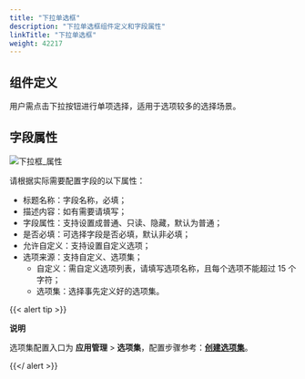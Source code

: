 ```yaml
---
title: "下拉单选框"
description: "下拉单选框组件定义和字段属性"
linkTitle: "下拉单选框"
weight: 42217
---
```


## 组件定义

用户需点击下拉按钮进行单项选择，适用于选项较多的选择场景。

## 字段属性

![下拉框_属性](https://raw.githubusercontent.com/quanxiang-cloud/website/main/static/images/zh/docs/manual/component/下拉框_属性.png)

请根据实际需要配置字段的以下属性：

- 标题名称：字段名称，必填；
- 描述内容：如有需要请填写；
- 字段属性：支持设置成普通、只读、隐藏，默认为普通；
- 是否必填：可选择字段是否必填，默认非必填；
- 允许自定义：支持设置自定义选项；
- 选项来源：支持自定义、选项集；
  - 自定义：需自定义选项列表，请填写选项名称，且每个选项不能超过 15 个字符；
  - 选项集：选择事先定义好的选项集。


{{< alert tip >}}

**说明**

选项集配置入口为 **应用管理** > **选项集**，配置步骤参考：[**创建选项集**](https://github.com/quanxiang-cloud/website/blob/main/content/zh/docs/manual/option_set.md)。

{{</ alert >}}

